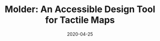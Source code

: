 ---
title: "Molder: An Accessible Design Tool for Tactile Maps"
image: "https://rgonzalezp.github.io/src/assets/img/molder/molder_demo.png"
date:  2020-04-25
authors: "Lei Shi, Yuhang Zhao, Ricardo Gonzalez Penuela, Elizabeth Kupferstein, Shiri Azenkot"
conference: "CHI'2020"
short_desc: "Our full-paper for Molder was suppose to be showcased at Hawaii, United States in CHI 2020, but unfortunately
because of COVID the conference was cancelled. Boomer :-(. Molder contributes an interaction paradigm towards creating Accessible 3D models through a simple design process and easy-to-learn functions."
link_paper: "https://dl.acm.org/doi/10.1145/3313831.3376431"
---